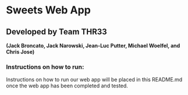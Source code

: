 # Sweets Web App

## Developed by Team THR33 
**(Jack Broncato, Jack Narowski, Jean-Luc Putter, Michael Woelfel, and Chris Jose)**

 ### Instructions on how to run:
 Instructions on how to run our web app will be placed in this README.md once the web app has been completed and tested.
